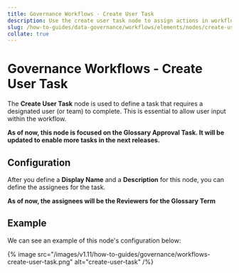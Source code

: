 ```yaml
---
title: Governance Workflows - Create User Task
description: Use the create user task node to assign actions in workflows, helping teams take ownership and act on data governance processes.
slug: /how-to-guides/data-governance/workflows/elements/nodes/create-user-task
collate: true
---
```


# Governance Workflows - Create User Task

The **Create User Task** node is used to define a task that requires a designated user (or team) to complete.
This is essential to allow user input within the workflow.

**As of now, this node is focused on the Glossary Approval Task. It will be updated to enable more tasks in the next releases.**

## Configuration

After you define a **Display Name** and a **Description** for this node, you can define the assignees for the task.

**As of now, the assignees will be the Reviewers for the Glossary Term**

## Example

We can see an example of this node's configuration below:

{% image src="/images/v1.11/how-to-guides/governance/workflows-create-user-task.png" alt="create-user-task" /%}
